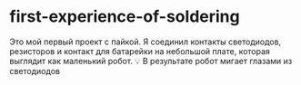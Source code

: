 # first-experience-of-soldering
Это мой первый проект с пайкой. Я соединил контакты светодиодов, резисторов и контакт для батарейки на небольшой плате, которая выглядит как маленький робот.  💡 В результате робот мигает глазами из светодиодов
